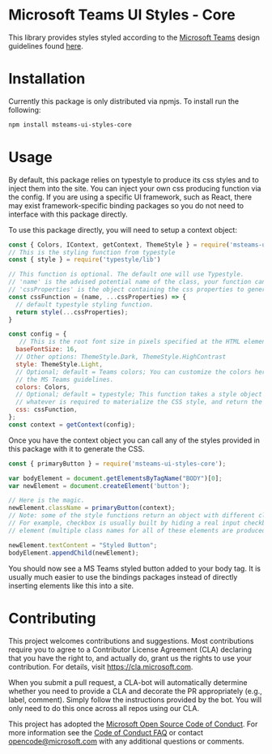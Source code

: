 # Microsoft Teams UI Styles - Core

This library provides styles styled according to the [Microsoft Teams](https://products.office.com/en-US/microsoft-teams/group-chat-software) design guidelines found [here](https://aka.ms/msteamsdesignguidelines).

# Installation

Currently this package is only distributed via npmjs. To install run the following:
```bash
npm install msteams-ui-styles-core
```

# Usage

By default, this package relies on typestyle to produce its css styles and to inject them into the site. You can inject your own css producing function via the config. If you are using a specific UI framework, such as React, there may exist framework-specific binding packages so you do not need to interface with this package directly.

To use this package directly, you will need to setup a context object:
```javascript
const { Colors, IContext, getContext, ThemeStyle } = require('msteams-ui-styles-core')
// This is the styling function from typestyle
const { style } = require('typestyle/lib')

// This function is optional. The default one will use Typestyle.
// 'name' is the advised potential name of the class, your function can ignore this and return anything.
// 'cssProperties' is the object containing the css properties to generate the class from.
const cssFunction = (name, ...cssProperties) => {
  // default typestyle styling function.
  return style(...cssProperties);
}

const config = {
   // This is the root font size in pixels specified at the HTML element.
  baseFontSize: 16,
  // Other options: ThemeStyle.Dark, ThemeStyle.HighContrast
  style: ThemeStyle.Light,
  // Optional; default = Teams colors; You can customize the colors here, however changing this will deviate from
  // the MS Teams guidelines.
  colors: Colors,
  // Optional; default = typestyle; This function takes a style object compatible with Typestyle, should perform
  // whatever is required to materialize the CSS style, and return the name of the CSS class generated.
  css: cssFunction,
};
const context = getContext(config);
```

Once you have the context object you can call any of the styles provided in this package with it to generate the CSS.

```javascript
const { primaryButton } = require('msteams-ui-styles-core');

var bodyElement = document.getElementsByTagName("BODY")[0]; 
var newElement = document.createElement('button');

// Here is the magic.
newElement.className = primaryButton(context);
// Note: some of the style functions return an object with different class names for different elements.
// For example, checkbox is usually built by hiding a real input checkbox element and adding a properly styled div
// element (multiple class names for all of these elements are produced).

newElement.textContent = "Styled Button";
bodyElement.appendChild(newElement);
```

You should now see a MS Teams styled button added to your body tag. It is usually much easier to use the bindings packages instead of directly inserting elements like this into a site.

# Contributing

This project welcomes contributions and suggestions.  Most contributions require you to agree to a
Contributor License Agreement (CLA) declaring that you have the right to, and actually do, grant us
the rights to use your contribution. For details, visit https://cla.microsoft.com.

When you submit a pull request, a CLA-bot will automatically determine whether you need to provide
a CLA and decorate the PR appropriately (e.g., label, comment). Simply follow the instructions
provided by the bot. You will only need to do this once across all repos using our CLA.

This project has adopted the [Microsoft Open Source Code of Conduct](https://opensource.microsoft.com/codeofconduct/).
For more information see the [Code of Conduct FAQ](https://opensource.microsoft.com/codeofconduct/faq/) or
contact [opencode@microsoft.com](mailto:opencode@microsoft.com) with any additional questions or comments.
